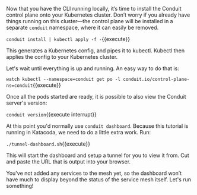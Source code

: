 Now that you have the CLI running locally, it’s time to install the Conduit control plane onto your Kubernetes cluster. Don’t worry if you already have things running on this cluster—the control plane will be installed in a separate `conduit` namespace, where it can easily be removed.

`conduit install | kubectl apply -f -`{{execute}}

This generates a Kubernetes config, and pipes it to kubectl. Kubectl then applies the config to your Kubernetes cluster.

Let's wait until everything is up and running. An easy way to do that is:

`watch kubectl --namespace=conduit get po -l conduit.io/control-plane-ns=conduit`{{execute}}

Once all the pods started are ready, it is possible to also view the Conduit server's version:

`conduit version`{{execute interrupt}}

At this point you'd normally use `conduit dashboard`. Because this tutorial is running in Katacoda, we need to do a little extra work. Run:

`./tunnel-dashboard.sh`{{execute}}

This will start the dashboard and setup a tunnel for you to view it from. Cut and paste the URL that is output into your browser.

You've not added any services to the mesh yet, so the dashboard won’t have much to display beyond the status of the service mesh itself. Let's run something!
